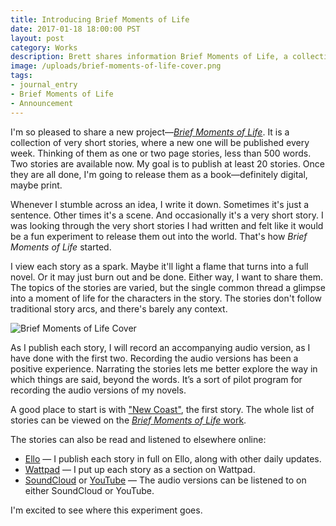 ```yaml
---
title: Introducing Brief Moments of Life
date: 2017-01-18 18:00:00 PST
layout: post
category: Works
description: Brett shares information Brief Moments of Life, a collection of very short stories, and how it came about.
image: /uploads/brief-moments-of-life-cover.png
tags:
- journal_entry
- Brief Moments of Life
- Announcement
---
```


I'm so pleased to share a new project—[_Brief Moments of Life_](/brief-moments-of-life). It is a collection of very short stories, where a new one will be published every week. Thinking of them as one or two page stories, less than 500 words. Two stories are available now. My goal is to publish at least 20 stories. Once they are all done, I'm going to release them as a book—definitely digital, maybe print. 

Whenever I stumble across an idea, I write it down. Sometimes it's just a sentence. Other times it's a scene. And occasionally it's a very short story. I was looking through the very short stories I had written and felt like it would be a fun experiment to release them out into the world. That's how _Brief Moments of Life_ started.

I view each story as a spark. Maybe it'll light a flame that turns into a full novel. Or it may just burn out and be done. Either way, I want to share them. The topics of the stories are varied, but the single common thread a glimpse into a moment of life for the characters in the story. The stories don't follow traditional story arcs, and there's barely any context.

![Brief Moments of Life Cover](/uploads/brief-moments-of-life-cover.png)

As I publish each story, I will record an accompanying audio version, as I have done with the first two. Recording the audio versions has been a positive experience. Narrating the stories lets me better explore the way in which things are said, beyond the words. It’s a sort of pilot program for recording the audio versions of my novels.

A good place to start is with ["New Coast"](/new-coast), the first story. The whole list of stories can be viewed on the [_Brief Moments of Life_ work](/brief-moments-of-life).

The stories can also be read and listened to elsewhere online:

- [Ello](https://ello.co/brettchalupa) — I publish each story in full on Ello, along with other daily updates.
- [Wattpad](https://www.wattpad.com/story/95821053-brief-moments-of-life) — I put up each story as a section on Wattpad.
- [SoundCloud](https://soundcloud.com/brettchalupa/sets/brief-moments-of-life) or [YouTube](https://www.youtube.com/playlist?list=PLRm5b9tF58dHL-mdxuVttdAo-5arQ9Q0r) — The audio versions can be listened to on either SoundCloud or YouTube.

I'm excited to see where this experiment goes.